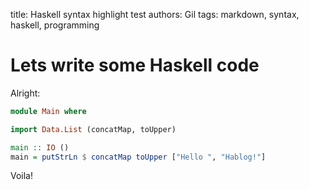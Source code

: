 title: Haskell syntax highlight test
authors: Gil
tags: markdown, syntax, haskell, programming

Lets write some Haskell code
=============================

Alright:

```haskell
module Main where

import Data.List (concatMap, toUpper)

main :: IO ()
main = putStrLn $ concatMap toUpper ["Hello ", "Hablog!"]

```

Voila!
